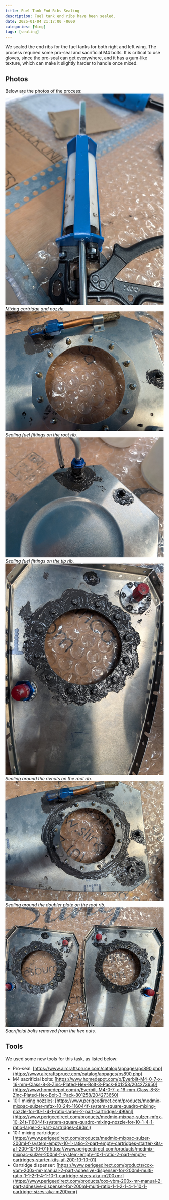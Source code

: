 ```yaml
---
title: Fuel Tank End Ribs Sealing
description: Fuel tank end ribs have been sealed.
date: 2025-01-04 21:17:00 -0600
categories: [Wing]
tags: [sealing]
---
```


We sealed the end ribs for the fuel tanks for both right and left wing. The process required some pro-seal and sacrificial M4 bolts. It is critical to use gloves, since the pro-seal can get everywhere, and it has a gum-like texture, which can make it slightly harder to handle once mixed.

## Photos
Below are the photos of the process:
![sealing-1](/assets/img/posts/wing/fuel-end-ribs-sealing-1.jpg)
_Mixing cartridge and nozzle._
![sealing-2](/assets/img/posts/wing/fuel-end-ribs-sealing-2.jpg)
_Sealing fuel fittings on the root rib._
![sealing-3](/assets/img/posts/wing/fuel-end-ribs-sealing-3.jpg)
_Sealing fuel fittings on the tip rib._
![sealing-4](/assets/img/posts/wing/fuel-end-ribs-sealing-4.jpg)
_Sealing around the rivnuts on the root rib._
![sealing-5](/assets/img/posts/wing/fuel-end-ribs-sealing-5.jpg)
_Sealing around the doubler plate on the root rib._
![sealing-6](/assets/img/posts/wing/fuel-end-ribs-sealing-6.jpg)
_Sacrificial bolts removed from the hex nuts._

## Tools
We used some new tools for this task, as listed below:
* Pro-seal: [https://www.aircraftspruce.com/catalog/appages/ps890.php](https://www.aircraftspruce.com/catalog/appages/ps890.php)
* M4 sacrificial bolts: [https://www.homedepot.com/p/Everbilt-M4-0-7-x-16-mm-Class-8-8-Zinc-Plated-Hex-Bolt-3-Pack-801258/204273650](https://www.homedepot.com/p/Everbilt-M4-0-7-x-16-mm-Class-8-8-Zinc-Plated-Hex-Bolt-3-Pack-801258/204273650)
* 10:1 mixing nozzles: [https://www.perigeedirect.com/products/medmix-mixpac-sulzer-mfqx-10-24t-116044f-system-square-quadro-mixing-nozzle-for-10-1-4-1-ratio-larger-2-part-cartridges-490ml](https://www.perigeedirect.com/products/medmix-mixpac-sulzer-mfqx-10-24t-116044f-system-square-quadro-mixing-nozzle-for-10-1-4-1-ratio-larger-2-part-cartridges-490ml)
* 10:1 mixing cartridges: [https://www.perigeedirect.com/products/medmix-mixpac-sulzer-200ml-f-system-empty-10-1-ratio-2-part-empty-cartridges-starter-kits-af-200-10-10-01](https://www.perigeedirect.com/products/medmix-mixpac-sulzer-200ml-f-system-empty-10-1-ratio-2-part-empty-cartridges-starter-kits-af-200-10-10-01)
* Cartridge dispenser: [https://www.perigeedirect.com/products/cox-vbm-200x-mr-manual-2-part-adhesive-dispenser-for-200ml-multi-ratio-1-1-2-1-4-1-10-1-cartridge-sizes-aka-m200xmr](https://www.perigeedirect.com/products/cox-vbm-200x-mr-manual-2-part-adhesive-dispenser-for-200ml-multi-ratio-1-1-2-1-4-1-10-1-cartridge-sizes-aka-m200xmr)
